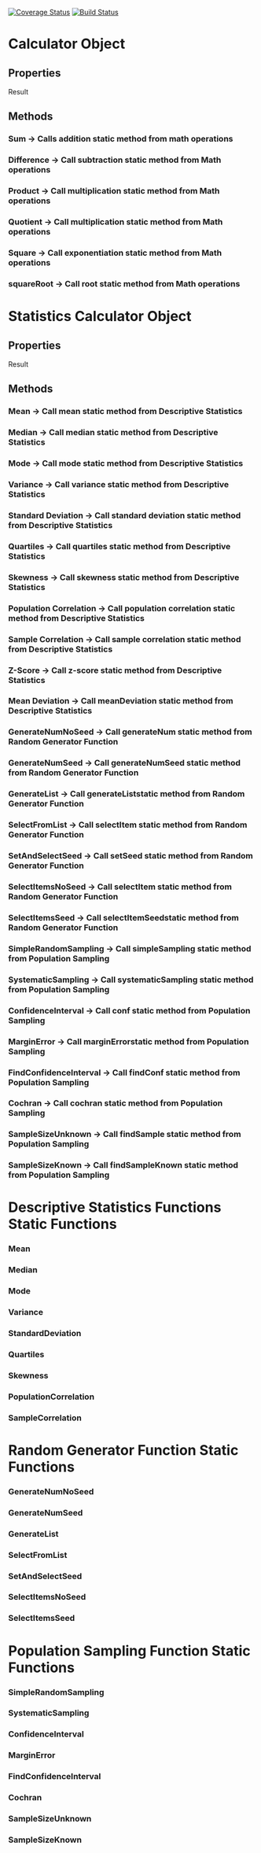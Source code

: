 [![Coverage Status](https://coveralls.io/repos/github/cjl72/StatisticsProject/badge.svg?branch=master)](https://coveralls.io/github/cjl72/StatisticsProject?branch=master)
[![Build Status](https://www.travis-ci.com/cjl72/StatisticsProject.svg?branch=master)](https://www.travis-ci.com/cjl72/StatisticsProject)
# Calculator Object
## Properties
Result
## Methods
### Sum -> Calls addition static method from math operations
### Difference -> Call subtraction static method from Math operations
### Product -> Call multiplication static method from Math operations
### Quotient -> Call multiplication static method from Math operations
### Square -> Call exponentiation static method from Math operations
### squareRoot -> Call root static method from Math operations

# Statistics Calculator Object
## Properties
Result
## Methods
### Mean -> Call mean static method from Descriptive Statistics
### Median -> Call median static method from Descriptive Statistics
### Mode -> Call mode static method from Descriptive Statistics
### Variance -> Call variance static method from Descriptive Statistics
### Standard Deviation -> Call standard deviation static method from Descriptive Statistics 
### Quartiles -> Call quartiles static method from Descriptive Statistics
### Skewness -> Call skewness static method from Descriptive Statistics
### Population Correlation -> Call population correlation static method from Descriptive Statistics
### Sample Correlation -> Call sample correlation static method from Descriptive Statistics
### Z-Score -> Call z-score static method from Descriptive Statistics
### Mean Deviation -> Call meanDeviation static method from Descriptive Statistics
### GenerateNumNoSeed -> Call generateNum static method from Random Generator Function
### GenerateNumSeed -> Call generateNumSeed static method from Random Generator Function
### GenerateList -> Call generateListstatic method from Random Generator Function
### SelectFromList -> Call selectItem static method from Random Generator Function
### SetAndSelectSeed -> Call setSeed static method from Random Generator Function
### SelectItemsNoSeed -> Call selectItem static method from Random Generator Function
### SelectItemsSeed -> Call selectItemSeedstatic method from Random Generator Function 
### SimpleRandomSampling -> Call simpleSampling static method from Population Sampling
### SystematicSampling -> Call systematicSampling static method from Population Sampling
### ConfidenceInterval -> Call conf static method from Population Sampling
### MarginError -> Call marginErrorstatic method from Population Sampling
### FindConfidenceInterval -> Call findConf static method from Population Sampling
### Cochran -> Call cochran static method from Population Sampling
### SampleSizeUnknown -> Call findSample static method from Population Sampling
### SampleSizeKnown -> Call findSampleKnown static method from Population Sampling

# Descriptive Statistics Functions Static Functions
### Mean
### Median
### Mode
### Variance
### StandardDeviation
### Quartiles 
### Skewness
### PopulationCorrelation
### SampleCorrelation

# Random Generator Function Static Functions
### GenerateNumNoSeed
### GenerateNumSeed
### GenerateList
### SelectFromList
### SetAndSelectSeed
### SelectItemsNoSeed
### SelectItemsSeed

# Population Sampling Function Static Functions
### SimpleRandomSampling
### SystematicSampling
### ConfidenceInterval
### MarginError
### FindConfidenceInterval
### Cochran
### SampleSizeUnknown
### SampleSizeKnown

